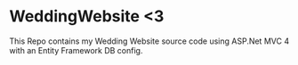 WeddingWebsite <3
==============

This Repo contains my Wedding Website source code using ASP.Net MVC 4 with an Entity Framework DB config.
